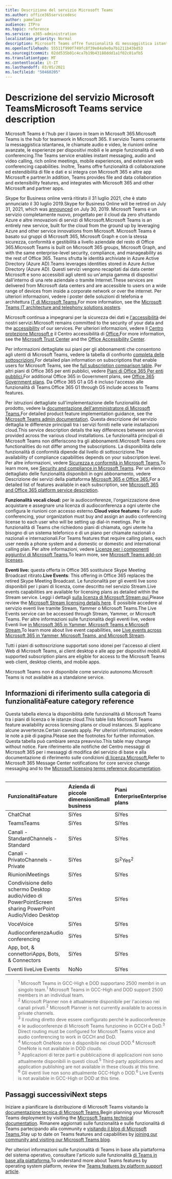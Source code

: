 ```yaml
---
title: Descrizione del servizio Microsoft Teams
ms.author: office365servicedesc
author: pamelaar
audience: ITPro
ms.topic: reference
ms.service: o365-administration
localization_priority: Normal
description: Microsoft Teams offre funzionalità di messaggistica istantanea, collaborazione su file e dati, chiamate audio e video, riunioni online avanzate, esperienze per dispositivi mobili e ampie funzionalità di web conferencing.
ms.openlocfilehash: 55511f990f749fc8f39e84a9e0a7b1211b43bd53
ms.sourcegitcommit: 02dd535b01c4ca7b19b43188ddd1a1f02c01afb5
ms.translationtype: MT
ms.contentlocale: it-IT
ms.lasthandoff: 03/05/2021
ms.locfileid: "50460205"
---
```

# <a name="microsoft-teams-service-description"></a><span data-ttu-id="469c0-103">Descrizione del servizio Microsoft Teams</span><span class="sxs-lookup"><span data-stu-id="469c0-103">Microsoft Teams service description</span></span>

<span data-ttu-id="469c0-104">Microsoft Teams è l'hub per il lavoro in team in Microsoft 365.</span><span class="sxs-lookup"><span data-stu-id="469c0-104">Microsoft Teams is the hub for teamwork in Microsoft 365.</span></span> <span data-ttu-id="469c0-105">Il servizio Teams consente la messaggistica istantanea, le chiamate audio e video, le riunioni online avanzate, le esperienze per dispositivi mobili e le ampie funzionalità di web conferencing.</span><span class="sxs-lookup"><span data-stu-id="469c0-105">The Teams service enables instant messaging, audio and video calling, rich online meetings, mobile experiences, and extensive web conferencing capabilities.</span></span> <span data-ttu-id="469c0-106">Inoltre, Teams offre funzionalità di collaborazione ed estendibilità di file e dati e si integra con Microsoft 365 e altre app Microsoft e partner.</span><span class="sxs-lookup"><span data-stu-id="469c0-106">In addition, Teams provides file and data collaboration and extensibility features, and integrates with Microsoft 365 and other Microsoft and partner apps.</span></span>

<span data-ttu-id="469c0-107">Skype for Business online verrà ritirato il 31 luglio [](https://techcommunity.microsoft.com/t5/Microsoft-Teams-Blog/Skype-for-Business-Online-to-Be-Retired-in-2021/ba-p/777833) 2021, che è stato annunciato il 30 luglio 2019.</span><span class="sxs-lookup"><span data-stu-id="469c0-107">Skype for Business Online will be retired on July 31, 2021, which was [announced](https://techcommunity.microsoft.com/t5/Microsoft-Teams-Blog/Skype-for-Business-Online-to-Be-Retired-in-2021/ba-p/777833) on July 30, 2019.</span></span> <span data-ttu-id="469c0-108">Microsoft Teams è un servizio completamente nuovo, progettato per il cloud da zero sfruttando Azure e altre innovazioni di servizi di Microsoft.</span><span class="sxs-lookup"><span data-stu-id="469c0-108">Microsoft Teams is an entirely new service, built for the cloud from the ground up by leveraging Azure and other service innovations from Microsoft.</span></span> <span data-ttu-id="469c0-109">Microsoft Teams è basato sui gruppi di Microsoft 365, Microsoft Graph e con la stessa sicurezza, conformità e gestibilità a livello aziendale del resto di Office 365.</span><span class="sxs-lookup"><span data-stu-id="469c0-109">Microsoft Teams is built on Microsoft 365 groups, Microsoft Graph, and with the same enterprise-level security, compliance, and manageability as the rest of Office 365.</span></span> <span data-ttu-id="469c0-110">Teams sfrutta le identità archiviate in Azure Active Directory (Azure AD).</span><span class="sxs-lookup"><span data-stu-id="469c0-110">Teams leverages identities stored in Azure Active Directory (Azure AD).</span></span> <span data-ttu-id="469c0-111">Questi servizi vengono recapitati dai data center Microsoft e sono accessibili agli utenti su un'ampia gamma di dispositivi dall'interno di una rete aziendale o tramite Internet.</span><span class="sxs-lookup"><span data-stu-id="469c0-111">These services are delivered from Microsoft data centers and are accessible to users on a wide range of devices from inside a corporate network or over the internet.</span></span> <span data-ttu-id="469c0-112">Per ulteriori informazioni, vedere i poster delle soluzioni di telefonia e architettura [IT di Microsoft Teams.](https://docs.microsoft.com/microsoftteams/teams-architecture-solutions-posters)</span><span class="sxs-lookup"><span data-stu-id="469c0-112">For more information, see the [Microsoft Teams IT architecture and telephony solutions posters](https://docs.microsoft.com/microsoftteams/teams-architecture-solutions-posters).</span></span>

<span data-ttu-id="469c0-113">Microsoft continua a impegnarsi per la sicurezza dei dati e [l'accessibilità](https://www.microsoft.com/trust-center/compliance/accessibility) dei nostri servizi.</span><span class="sxs-lookup"><span data-stu-id="469c0-113">Microsoft remains committed to the security of your data and the [accessibility](https://www.microsoft.com/trust-center/compliance/accessibility) of our services.</span></span> <span data-ttu-id="469c0-114">Per ulteriori informazioni, vedere Il [Centro protezione Microsoft e](https://www.microsoft.com/trust-center) il Centro accessibilità di [Office.](https://support.office.com/article/Office-Accessibility-Center-Resources-for-people-with-disabilities-ecab0fcf-d143-4fe8-a2ff-6cd596bddc6d)</span><span class="sxs-lookup"><span data-stu-id="469c0-114">For more information, see the [Microsoft Trust Center](https://www.microsoft.com/trust-center) and the [Office Accessibility Center](https://support.office.com/article/Office-Accessibility-Center-Resources-for-people-with-disabilities-ecab0fcf-d143-4fe8-a2ff-6cd596bddc6d).</span></span>

<span data-ttu-id="469c0-115">Per informazioni dettagliate sui piani per gli abbonamenti che consentono agli utenti di Microsoft Teams, vedere la tabella di confronto [completa delle sottoscrizioni.](https://go.microsoft.com/fwlink/?linkid=2139145)</span><span class="sxs-lookup"><span data-stu-id="469c0-115">For detailed plan information on subscriptions that enable users for Microsoft Teams, see the [full subscription comparison table](https://go.microsoft.com/fwlink/?linkid=2139145).</span></span> <span data-ttu-id="469c0-116">Per altri piani di Office 365 per enti pubblici, vedere [Piani di Office 365 Per enti pubblici.](https://www.microsoft.com/microsoft-365/government/compare-office-365-government-plans)</span><span class="sxs-lookup"><span data-stu-id="469c0-116">For additional Office 365 in Government plans, see [Office 365 Government plans](https://www.microsoft.com/microsoft-365/government/compare-office-365-government-plans).</span></span> <span data-ttu-id="469c0-117">Da Office 365 G1 a G5 è incluso l'accesso alle funzionalità di Teams.</span><span class="sxs-lookup"><span data-stu-id="469c0-117">Office 365 G1 through G5 include access to Teams features.</span></span>

<span data-ttu-id="469c0-118">Per istruzioni dettagliate sull'implementazione delle funzionalità del prodotto, vedere la [documentazione dell'amministratore di Microsoft Teams.](https://docs.microsoft.com/MicrosoftTeams)</span><span class="sxs-lookup"><span data-stu-id="469c0-118">For detailed product feature implementation guidance, see the [Microsoft Teams admin documentation](https://docs.microsoft.com/MicrosoftTeams).</span></span> <span data-ttu-id="469c0-119">Questa descrizione del servizio dettaglia le differenze principali tra i servizi forniti nelle varie installazioni cloud.</span><span class="sxs-lookup"><span data-stu-id="469c0-119">This service description details the key differences between services provided across the various cloud installations.</span></span> <span data-ttu-id="469c0-120">Le funzionalità principali di Microsoft Teams non differiscono tra gli abbonamenti.</span><span class="sxs-lookup"><span data-stu-id="469c0-120">Microsoft Teams core functionalities do not differ among the subscriptions.</span></span> <span data-ttu-id="469c0-121">La disponibilità delle funzionalità di conformità dipende dal livello di sottoscrizione.</span><span class="sxs-lookup"><span data-stu-id="469c0-121">The availability of compliance capabilities depends on your subscription level.</span></span> <span data-ttu-id="469c0-122">Per altre informazioni, vedere [Sicurezza e conformità in Microsoft Teams.](https://docs.microsoft.com/microsoftteams/security-compliance-overview)</span><span class="sxs-lookup"><span data-stu-id="469c0-122">To learn more, see [Security and compliance in Microsoft Teams](https://docs.microsoft.com/microsoftteams/security-compliance-overview).</span></span> <span data-ttu-id="469c0-123">Per un elenco dettagliato delle funzionalità disponibili in ogni abbonamento, vedere Descrizione dei servizi della piattaforma [Microsoft 365 e Office 365.](https://docs.microsoft.com/office365/servicedescriptions/office-365-platform-service-description/office-365-platform-service-description)</span><span class="sxs-lookup"><span data-stu-id="469c0-123">For a detailed list of features available in each subscription, see [Microsoft 365 and Office 365 platform service description](https://docs.microsoft.com/office365/servicedescriptions/office-365-platform-service-description/office-365-platform-service-description).</span></span>

<span data-ttu-id="469c0-124">**Funzionalità vocali cloud:** per le audioconferenze, l'organizzazione deve acquistare e assegnare una licenza di audioconferenza a ogni utente che configura le riunioni con accesso esterno.</span><span class="sxs-lookup"><span data-stu-id="469c0-124">**Cloud voice features**: For audio conferencing, your organization must buy and assign an audio conferencing license to each user who will be setting up dial-in meetings.</span></span> <span data-ttu-id="469c0-125">Per le funzionalità di Teams che richiedono piani di chiamata, ogni utente ha bisogno di un sistema telefonico e di un piano per chiamate nazionali o nazionali e internazionali.</span><span class="sxs-lookup"><span data-stu-id="469c0-125">For Teams features that require calling plans, each user needs a phone system and a domestic or domestic and international calling plan.</span></span> <span data-ttu-id="469c0-126">Per altre informazioni, vedere [Licenze per i componenti aggiuntivi di Microsoft Teams.](https://docs.microsoft.com/microsoftteams/teams-add-on-licensing/microsoft-teams-add-on-licensing)</span><span class="sxs-lookup"><span data-stu-id="469c0-126">To learn more, see [Microsoft Teams add-on licenses](https://docs.microsoft.com/microsoftteams/teams-add-on-licensing/microsoft-teams-add-on-licensing).</span></span>

<span data-ttu-id="469c0-127">**Eventi live:** questa offerta in Office 365 sostituisce Skype Meeting Broadcast ritirato.</span><span class="sxs-lookup"><span data-stu-id="469c0-127">**Live Events**: This offering in Office 365 replaces the retired Skype Meeting Broadcast.</span></span> <span data-ttu-id="469c0-128">Le funzionalità per gli eventi live sono disponibili per i piani di licenza, come descritto nel servizio Stream.</span><span class="sxs-lookup"><span data-stu-id="469c0-128">Live events capabilities are available for licensing plans as detailed within the Stream service.</span></span> <span data-ttu-id="469c0-129">Leggi i dettagli [sulla licenza di Microsoft Stream qui.](https://docs.microsoft.com/stream/license-overview)</span><span class="sxs-lookup"><span data-stu-id="469c0-129">Please review the [Microsoft Stream licensing details here](https://docs.microsoft.com/stream/license-overview).</span></span> <span data-ttu-id="469c0-130">È possibile accedere al servizio eventi live tramite Stream, Yammer o Microsoft Teams.</span><span class="sxs-lookup"><span data-stu-id="469c0-130">The Live Events service can be accessed through Stream, Yammer, or Microsoft Teams.</span></span> <span data-ttu-id="469c0-131">Per altre informazioni sulle funzionalità degli eventi live, vedere Eventi live [in Microsoft 365 in Yammer, Microsoft Teams e Microsoft Stream.](https://docs.microsoft.com/stream/live-event-m365)</span><span class="sxs-lookup"><span data-stu-id="469c0-131">To learn more about live event capabilities, see [Live events across Microsoft 365 in Yammer, Microsoft Teams, and Microsoft Stream](https://docs.microsoft.com/stream/live-event-m365).</span></span>

<span data-ttu-id="469c0-132">Tutti i piani di sottoscrizione supportati sono idonei per l'accesso al client Web di Microsoft Teams, ai client desktop e alle app per dispositivi mobili.</span><span class="sxs-lookup"><span data-stu-id="469c0-132">All supported subscription plans are eligible for access to the Microsoft Teams web client, desktop clients, and mobile apps.</span></span>

<span data-ttu-id="469c0-133">Microsoft Teams non è disponibile come servizio autonomo.</span><span class="sxs-lookup"><span data-stu-id="469c0-133">Microsoft Teams is not available as a standalone service.</span></span>

## <a name="feature-category-reference"></a><span data-ttu-id="469c0-134">Informazioni di riferimento sulla categoria di funzionalità</span><span class="sxs-lookup"><span data-stu-id="469c0-134">Feature category reference</span></span>

<span data-ttu-id="469c0-135">Questa tabella elenca la disponibilità delle funzionalità di Microsoft Teams tra i piani di licenza o le istanze cloud.</span><span class="sxs-lookup"><span data-stu-id="469c0-135">This table lists Microsoft Teams feature availability across licensing plans or cloud instances.</span></span> <span data-ttu-id="469c0-136">Si applicano alcune avvertenze.</span><span class="sxs-lookup"><span data-stu-id="469c0-136">Certain caveats apply.</span></span> <span data-ttu-id="469c0-137">Per ulteriori informazioni, vedere le note a piè di pagina.</span><span class="sxs-lookup"><span data-stu-id="469c0-137">Please see the footnotes for further information.</span></span> <span data-ttu-id="469c0-138">Questa tabella può cambiare senza preavviso.</span><span class="sxs-lookup"><span data-stu-id="469c0-138">This table may change without notice.</span></span> <span data-ttu-id="469c0-139">Fare riferimento alle notifiche del Centro messaggi di Microsoft 365 per i messaggi di modifica del servizio di base e alla documentazione di riferimento sulle condizioni [di licenza Microsoft.](https://www.microsoft.com/licensing/product-licensing/products)</span><span class="sxs-lookup"><span data-stu-id="469c0-139">Refer to Microsoft 365 Message Center notifications for core service change messaging and to the [Microsoft licensing terms reference documentation](https://www.microsoft.com/licensing/product-licensing/products).</span></span><br><br>

| <span data-ttu-id="469c0-140">Funzionalità</span><span class="sxs-lookup"><span data-stu-id="469c0-140">Feature</span></span> | <span data-ttu-id="469c0-141">Azienda di piccole dimensioni</span><span class="sxs-lookup"><span data-stu-id="469c0-141">Small business</span></span> | <span data-ttu-id="469c0-142">Piani Enterprise</span><span class="sxs-lookup"><span data-stu-id="469c0-142">Enterprise plans</span></span> | <span data-ttu-id="469c0-143">GCC</span><span class="sxs-lookup"><span data-stu-id="469c0-143">GCC</span></span> | <span data-ttu-id="469c0-144">GCC - High</span><span class="sxs-lookup"><span data-stu-id="469c0-144">GCC - High</span></span> | <span data-ttu-id="469c0-145">DOD</span><span class="sxs-lookup"><span data-stu-id="469c0-145">DOD</span></span> | <span data-ttu-id="469c0-146">Education</span><span class="sxs-lookup"><span data-stu-id="469c0-146">Education</span></span> |
|:-----|:-----|:-----|:-----|:-----|:-----|:-----|
|<span data-ttu-id="469c0-147">Chat</span><span class="sxs-lookup"><span data-stu-id="469c0-147">Chat</span></span>  <br/> |<span data-ttu-id="469c0-148">Sì</span><span class="sxs-lookup"><span data-stu-id="469c0-148">Yes</span></span>  <br/> |<span data-ttu-id="469c0-149">Sì</span><span class="sxs-lookup"><span data-stu-id="469c0-149">Yes</span></span>  <br/> |<span data-ttu-id="469c0-150">Sì</span><span class="sxs-lookup"><span data-stu-id="469c0-150">Yes</span></span>  <br/> |<span data-ttu-id="469c0-151">Sì</span><span class="sxs-lookup"><span data-stu-id="469c0-151">Yes</span></span>  <br/> |<span data-ttu-id="469c0-152">Sì</span><span class="sxs-lookup"><span data-stu-id="469c0-152">Yes</span></span>  <br/> |<span data-ttu-id="469c0-153">Sì</span><span class="sxs-lookup"><span data-stu-id="469c0-153">Yes</span></span>  <br/> |
|<span data-ttu-id="469c0-154">Teams</span><span class="sxs-lookup"><span data-stu-id="469c0-154">Teams</span></span>  <br/> |<span data-ttu-id="469c0-155">Sì</span><span class="sxs-lookup"><span data-stu-id="469c0-155">Yes</span></span> <br/> |<span data-ttu-id="469c0-156">Sì</span><span class="sxs-lookup"><span data-stu-id="469c0-156">Yes</span></span> <br/> |<span data-ttu-id="469c0-157">Sì</span><span class="sxs-lookup"><span data-stu-id="469c0-157">Yes</span></span> <br/> |<span data-ttu-id="469c0-158">Sì<sup>1</sup></span><span class="sxs-lookup"><span data-stu-id="469c0-158">Yes<sup>1</sup></span></span>  <br/> |<span data-ttu-id="469c0-159">Sì<sup>1</sup></span><span class="sxs-lookup"><span data-stu-id="469c0-159">Yes<sup>1</sup></span></span>  <br/> |<span data-ttu-id="469c0-160">Sì</span><span class="sxs-lookup"><span data-stu-id="469c0-160">Yes</span></span>  <br/> |
|<span data-ttu-id="469c0-161">Canali - Standard</span><span class="sxs-lookup"><span data-stu-id="469c0-161">Channels - Standard</span></span>  <br/> |<span data-ttu-id="469c0-162">Sì</span><span class="sxs-lookup"><span data-stu-id="469c0-162">Yes</span></span>  <br/> |<span data-ttu-id="469c0-163">Sì</span><span class="sxs-lookup"><span data-stu-id="469c0-163">Yes</span></span>  <br/> |<span data-ttu-id="469c0-164">Sì</span><span class="sxs-lookup"><span data-stu-id="469c0-164">Yes</span></span>  <br/> |<span data-ttu-id="469c0-165">Sì</span><span class="sxs-lookup"><span data-stu-id="469c0-165">Yes</span></span>  <br/> |<span data-ttu-id="469c0-166">Sì</span><span class="sxs-lookup"><span data-stu-id="469c0-166">Yes</span></span>  <br/> |<span data-ttu-id="469c0-167">Sì</span><span class="sxs-lookup"><span data-stu-id="469c0-167">Yes</span></span>  <br/> |
|<span data-ttu-id="469c0-168">Canali - Privato</span><span class="sxs-lookup"><span data-stu-id="469c0-168">Channels - Private</span></span>  <br/> |<span data-ttu-id="469c0-169">Sì</span><span class="sxs-lookup"><span data-stu-id="469c0-169">Yes</span></span>  <br/> |<span data-ttu-id="469c0-170">Sì<sup>2</sup></span><span class="sxs-lookup"><span data-stu-id="469c0-170">Yes<sup>2</sup></span></span>  <br/> |<span data-ttu-id="469c0-171">Sì</span><span class="sxs-lookup"><span data-stu-id="469c0-171">Yes</span></span> <br/> |<span data-ttu-id="469c0-172">No</span><span class="sxs-lookup"><span data-stu-id="469c0-172">No</span></span>  <br/> |<span data-ttu-id="469c0-173">No</span><span class="sxs-lookup"><span data-stu-id="469c0-173">No</span></span> <br/> |<span data-ttu-id="469c0-174">Sì</span><span class="sxs-lookup"><span data-stu-id="469c0-174">Yes</span></span>  <br/> |
|<span data-ttu-id="469c0-175">Riunioni</span><span class="sxs-lookup"><span data-stu-id="469c0-175">Meetings</span></span>  <br/> |<span data-ttu-id="469c0-176">Sì</span><span class="sxs-lookup"><span data-stu-id="469c0-176">Yes</span></span>  <br/> |<span data-ttu-id="469c0-177">Sì</span><span class="sxs-lookup"><span data-stu-id="469c0-177">Yes</span></span>  <br/> |<span data-ttu-id="469c0-178">Sì</span><span class="sxs-lookup"><span data-stu-id="469c0-178">Yes</span></span>  <br/> |<span data-ttu-id="469c0-179">Sì</span><span class="sxs-lookup"><span data-stu-id="469c0-179">Yes</span></span>  <br/> |<span data-ttu-id="469c0-180">Sì</span><span class="sxs-lookup"><span data-stu-id="469c0-180">Yes</span></span>  <br/> |<span data-ttu-id="469c0-181">Sì</span><span class="sxs-lookup"><span data-stu-id="469c0-181">Yes</span></span>  <br/> |
|<span data-ttu-id="469c0-182">Condivisione dello schermo Desktop audio/video di PowerPoint</span><span class="sxs-lookup"><span data-stu-id="469c0-182">Screen sharing PowerPoint Audio/Video Desktop</span></span> <br/> |<span data-ttu-id="469c0-183">Sì</span><span class="sxs-lookup"><span data-stu-id="469c0-183">Yes</span></span>  <br/> |<span data-ttu-id="469c0-184">Sì</span><span class="sxs-lookup"><span data-stu-id="469c0-184">Yes</span></span>  <br/> |<span data-ttu-id="469c0-185">Sì</span><span class="sxs-lookup"><span data-stu-id="469c0-185">Yes</span></span>  <br/> |<span data-ttu-id="469c0-186">Sì</span><span class="sxs-lookup"><span data-stu-id="469c0-186">Yes</span></span>  <br/> |<span data-ttu-id="469c0-187">Sì</span><span class="sxs-lookup"><span data-stu-id="469c0-187">Yes</span></span>  <br/> |<span data-ttu-id="469c0-188">Sì</span><span class="sxs-lookup"><span data-stu-id="469c0-188">Yes</span></span>  <br/> |
|<span data-ttu-id="469c0-189">Voce</span><span class="sxs-lookup"><span data-stu-id="469c0-189">Voice</span></span>  <br/> |<span data-ttu-id="469c0-190">Sì</span><span class="sxs-lookup"><span data-stu-id="469c0-190">Yes</span></span>  <br/> |<span data-ttu-id="469c0-191">Sì</span><span class="sxs-lookup"><span data-stu-id="469c0-191">Yes</span></span>  <br/> |<span data-ttu-id="469c0-192">Sì</span><span class="sxs-lookup"><span data-stu-id="469c0-192">Yes</span></span>  <br/> |<span data-ttu-id="469c0-193">Sì<sup>3</sup></span><span class="sxs-lookup"><span data-stu-id="469c0-193">Yes<sup>3</sup></span></span>  <br/> |<span data-ttu-id="469c0-194">Sì<sup>3</sup></span><span class="sxs-lookup"><span data-stu-id="469c0-194">Yes<sup>3</sup></span></span>  <br/> |<span data-ttu-id="469c0-195">Sì</span><span class="sxs-lookup"><span data-stu-id="469c0-195">Yes</span></span>  <br/> |
|<span data-ttu-id="469c0-196">Audioconferenza</span><span class="sxs-lookup"><span data-stu-id="469c0-196">Audio conferencing</span></span>  <br/> |<span data-ttu-id="469c0-197">Sì</span><span class="sxs-lookup"><span data-stu-id="469c0-197">Yes</span></span>  <br/> |<span data-ttu-id="469c0-198">Sì</span><span class="sxs-lookup"><span data-stu-id="469c0-198">Yes</span></span>  <br/> |<span data-ttu-id="469c0-199">Sì</span><span class="sxs-lookup"><span data-stu-id="469c0-199">Yes</span></span>  <br/> |<span data-ttu-id="469c0-200">Sì<sup>3</sup></span><span class="sxs-lookup"><span data-stu-id="469c0-200">Yes<sup>3</sup></span></span>  <br/> |<span data-ttu-id="469c0-201">Sì<sup>3</sup></span><span class="sxs-lookup"><span data-stu-id="469c0-201">Yes<sup>3</sup></span></span>  <br/> |<span data-ttu-id="469c0-202">Sì</span><span class="sxs-lookup"><span data-stu-id="469c0-202">Yes</span></span>  <br/> |
|<span data-ttu-id="469c0-203">App, bot, & connettori</span><span class="sxs-lookup"><span data-stu-id="469c0-203">Apps, Bots, & Connectors</span></span>  <br/> |<span data-ttu-id="469c0-204">Sì</span><span class="sxs-lookup"><span data-stu-id="469c0-204">Yes</span></span>  <br/> |<span data-ttu-id="469c0-205">Sì</span><span class="sxs-lookup"><span data-stu-id="469c0-205">Yes</span></span>  <br/> |<span data-ttu-id="469c0-206">Sì<sup>5</sup></span><span class="sxs-lookup"><span data-stu-id="469c0-206">Yes<sup>5</sup></span></span>  <br/> |<span data-ttu-id="469c0-207">Sì<sup>5</sup></span><span class="sxs-lookup"><span data-stu-id="469c0-207">Yes<sup>5</sup></span></span>  <br/> |<span data-ttu-id="469c0-208">Sì<sup>4,5</sup></span><span class="sxs-lookup"><span data-stu-id="469c0-208">Yes<sup>4,5</sup></span></span>  <br/> |<span data-ttu-id="469c0-209">Sì</span><span class="sxs-lookup"><span data-stu-id="469c0-209">Yes</span></span>  <br/> |
|<span data-ttu-id="469c0-210">Eventi live</span><span class="sxs-lookup"><span data-stu-id="469c0-210">Live Events</span></span>  <br/> |<span data-ttu-id="469c0-211">No</span><span class="sxs-lookup"><span data-stu-id="469c0-211">No</span></span>  <br/> |<span data-ttu-id="469c0-212">Sì</span><span class="sxs-lookup"><span data-stu-id="469c0-212">Yes</span></span>  <br/> |<span data-ttu-id="469c0-213">Sì</span><span class="sxs-lookup"><span data-stu-id="469c0-213">Yes</span></span>  <br/> |<span data-ttu-id="469c0-214">No<sup>6</sup></span><span class="sxs-lookup"><span data-stu-id="469c0-214">No<sup>6</sup></span></span>  <br/> |<span data-ttu-id="469c0-215">No<sup>6</sup></span><span class="sxs-lookup"><span data-stu-id="469c0-215">No<sup>6</sup></span></span>  <br/> |<span data-ttu-id="469c0-216">Sì</span><span class="sxs-lookup"><span data-stu-id="469c0-216">Yes</span></span>  <br/> |

> <span data-ttu-id="469c0-217"><sup>1</sup>  Microsoft Teams in GCC-High e DOD supportano 2500 membri in un singolo team.</span><span class="sxs-lookup"><span data-stu-id="469c0-217"><sup>1</sup>  Microsoft Teams in GCC-High and DOD support 2500 members in an individual team.</span></span><br/>
> <span data-ttu-id="469c0-218"><sup>2</sup> Microsoft Planner non è attualmente disponibile per l'accesso nei canali privati.</span><span class="sxs-lookup"><span data-stu-id="469c0-218"><sup>2</sup> Microsoft Planner is not currently available to access in private channels.</span></span><br/>
> <span data-ttu-id="469c0-219"><sup>3</sup> Il routing diretto deve essere configurato perché le audioconferenze e le audioconferenze di Microsoft Teams funzionino in GCCH e DoD.</span><span class="sxs-lookup"><span data-stu-id="469c0-219"><sup>3</sup> Direct routing must be configured for Microsoft Teams voice and audio conferencing to work in GCCH and DoD.</span></span><br/>
> <span data-ttu-id="469c0-220"><sup>4</sup> Microsoft OneNote non è disponibile nei cloud DOD.</span><span class="sxs-lookup"><span data-stu-id="469c0-220"><sup>4</sup> Microsoft OneNote is not available in DOD clouds.</span></span><br/>
> <span data-ttu-id="469c0-221"><sup>5</sup> Applicazioni di terze parti e pubblicazione di applicazioni non sono attualmente disponibili in questi cloud.</span><span class="sxs-lookup"><span data-stu-id="469c0-221"><sup>5</sup> Third-party applications and application publishing are not available in these clouds at this time.</span></span><br/>
> <span data-ttu-id="469c0-222"><sup>6</sup> Gli eventi live non sono attualmente GCC-High o DOD.</span><span class="sxs-lookup"><span data-stu-id="469c0-222"><sup>6</sup> Live Events is not available in GCC-High or DOD at this time.</span></span><br/>

## <a name="next-steps"></a><span data-ttu-id="469c0-223">Passaggi successivi</span><span class="sxs-lookup"><span data-stu-id="469c0-223">Next steps</span></span>

<span data-ttu-id="469c0-224">Iniziare a pianificare la distribuzione di Microsoft Teams visitando la [documentazione tecnica di Microsoft Teams.](https://aka.ms/SuccessWithTeams)</span><span class="sxs-lookup"><span data-stu-id="469c0-224">Begin planning your Microsoft Teams deployment by visiting the [Microsoft Teams technical documentation](https://aka.ms/SuccessWithTeams).</span></span> <span data-ttu-id="469c0-225">Rimanere aggiornati sulle funzionalità e sulle funzionalità di Teams partecipando alla community e [visitando il blog di Microsoft Teams.](https://aka.ms/TeamsBlog)</span><span class="sxs-lookup"><span data-stu-id="469c0-225">Stay up to date on Teams features and capabilities by [joining our community and visiting our Microsoft Teams blog](https://aka.ms/TeamsBlog).</span></span>

<span data-ttu-id="469c0-226">Per ulteriori informazioni sulle funzionalità di Teams in base alla piattaforma del sistema operativo, consultare l'articolo sulle funzionalità [di Teams in base alla piattaforma.](https://aka.ms/teamsfeaturesbyplatform)</span><span class="sxs-lookup"><span data-stu-id="469c0-226">To understand more about Teams features by operating system platform, review the [Teams features by platform support article](https://aka.ms/teamsfeaturesbyplatform).</span></span>
